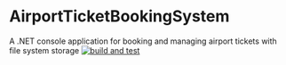 # AirportTicketBookingSystem
A .NET console application for booking and managing airport tickets with file system storage
[![build and test](https://github.com/yazan-hamamdi/AirportTicketBookingSystem/actions/workflows/dotnet.yml/badge.svg)](https://github.com/yazan-hamamdi/AirportTicketBookingSystem/actions/workflows/dotnet.yml)

